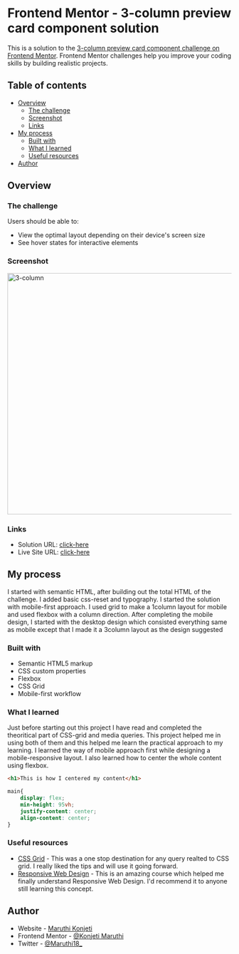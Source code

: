 # Frontend Mentor - 3-column preview card component solution

This is a solution to the [3-column preview card component challenge on Frontend Mentor](https://www.frontendmentor.io/challenges/3column-preview-card-component-pH92eAR2-). Frontend Mentor challenges help you improve your coding skills by building realistic projects. 

## Table of contents

- [Overview](#overview)
  - [The challenge](#the-challenge)
  - [Screenshot](#screenshot)
  - [Links](#links)
- [My process](#my-process)
  - [Built with](#built-with)
  - [What I learned](#what-i-learned)
  - [Useful resources](#useful-resources)
- [Author](#author)


## Overview

### The challenge

Users should be able to:

- View the optimal layout depending on their device's screen size
- See hover states for interactive elements

### Screenshot


<img width="542" alt="3-column" src="https://user-images.githubusercontent.com/63769209/202888604-16c3e704-623d-4205-b72a-44cf4f3ea28c.png">



### Links

- Solution URL: [click-here](https://www.frontendmentor.io/solutions/responsive-3column-grid-preview-card-component-r2G9YDEr83)
- Live Site URL: [click-here](https://maruthiko.github.io/3-column-grid-preview-component/)

## My process
I started with semantic HTML, after building out the total HTML of the challenge. I added basic css-reset and typography. 
I started the solution with mobile-first approach. I used grid to make a 1column layout for mobile and used flexbox with a column direction. 
After completing the mobile design, I started with the desktop design which consisted everything same as mobile except that I made it a 3column layout as the design suggested  

### Built with

- Semantic HTML5 markup
- CSS custom properties
- Flexbox
- CSS Grid
- Mobile-first workflow


### What I learned

Just before starting out this project I have read and completed the theoritical part of CSS-grid and media queries.
This project helped me in using both of them and this helped me learn the practical approach to my learning. I learned the way of mobile approach first while designing a mobile-responsive layout. I also learned how to center the whole content using flexbox. 


```html
<h1>This is how I centered my content</h1>
```

```css
main{
    display: flex;
    min-height: 95vh;
    justify-content: center;
    align-content: center;
}
```


### Useful resources

- [CSS Grid](https://css-tricks.com/snippets/css/complete-guide-grid/) - This was a one stop destination for any query realted to CSS grid. I really liked the tips and will use it going forward.
- [Responsive Web Design](https://web.dev/learn/design/media-queries/) - This is an amazing course which helped me finally understand Responsive Web Design. I'd recommend it to anyone still learning this concept.


## Author

- Website - [Maruthi Konjeti](https://portfolio-aboutme.netlify.app/)
- Frontend Mentor - [@Konjeti Maruthi](https://www.frontendmentor.io/profile/MaruthiKo)
- Twitter - [@Maruthi18_](https://www.twitter.com/Maruthi18_)


